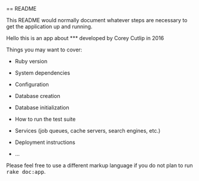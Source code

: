 == README

This README would normally document whatever steps are necessary to get the
application up and running.

Hello this is an app about *** developed by Corey Cutlip in 2016



Things you may want to cover:

* Ruby version

* System dependencies

* Configuration

* Database creation

* Database initialization

* How to run the test suite

* Services (job queues, cache servers, search engines, etc.)

* Deployment instructions

* ...


Please feel free to use a different markup language if you do not plan to run
<tt>rake doc:app</tt>.
